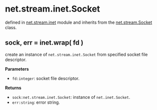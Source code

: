 # net.stream.inet.Socket

defined in [net.stream.inet](../lib/stream/inet.lua) module and inherits from the [net.stream.Socket](net_stream_socket.md) class.


## sock, err = inet.wrap( fd )

create an instance of `net.stream.inet.Socket` from specified socket file descriptor.

**Parameters**

- `fd:integer`: socket file descriptor.

**Returns**

- `sock:net.stream.inet.Socket`: instance of `net.inet.Socket`.
- `err:string`: error string.

